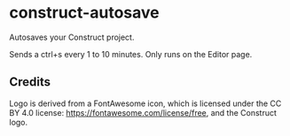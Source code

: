# construct-autosave
Autosaves your Construct project.

Sends a ctrl+s every 1 to 10 minutes. Only runs on the Editor page.

## Credits

Logo is derived from a FontAwesome icon, which is licensed under the CC BY 4.0 license: https://fontawesome.com/license/free, and the Construct logo.
